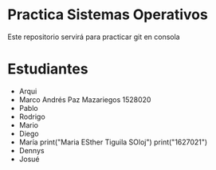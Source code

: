 # Practica Sistemas Operativos
Este repositorio servirá para practicar git en consola

# Estudiantes
- Arqui
- Marco Andrés Paz Mazariegos 1528020
- Pablo
- Rodrigo
- Mario
- Diego
- María
print("Maria ESther Tiguila SOloj")
print("1627021")
- Dennys
- Josué
